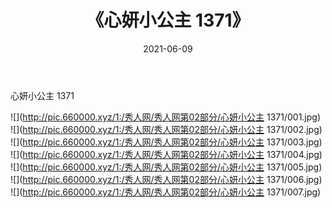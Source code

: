 ﻿---
layout: post
title:  《心妍小公主 1371》
date:   2021-06-09
img: http://pic.660000.xyz/1:/秀人网/秀人网第02部分/心妍小公主 1371/000.jpg
categories: [美女, 清纯, 唯美]
---

心妍小公主 1371

  ![](http://pic.660000.xyz/1:/秀人网/秀人网第02部分/心妍小公主 1371/001.jpg) <br> ![](http://pic.660000.xyz/1:/秀人网/秀人网第02部分/心妍小公主 1371/002.jpg) <br> ![](http://pic.660000.xyz/1:/秀人网/秀人网第02部分/心妍小公主 1371/003.jpg) <br> ![](http://pic.660000.xyz/1:/秀人网/秀人网第02部分/心妍小公主 1371/004.jpg) <br> ![](http://pic.660000.xyz/1:/秀人网/秀人网第02部分/心妍小公主 1371/005.jpg) <br> ![](http://pic.660000.xyz/1:/秀人网/秀人网第02部分/心妍小公主 1371/006.jpg) <br> ![](http://pic.660000.xyz/1:/秀人网/秀人网第02部分/心妍小公主 1371/007.jpg) <br>